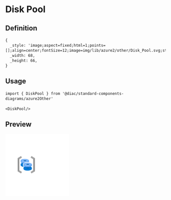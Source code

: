 # Disk Pool

## Definition

```
{
  _style: 'image;aspect=fixed;html=1;points=[];align=center;fontSize=12;image=img/lib/azure2/other/Disk_Pool.svg;strokeColor=none;',
  _width: 68,
  _height: 66,
}
```

## Usage

```
import { DiskPool } from '@diac/standard-components-diagrams/azure2Other'

<DiskPool/>
```

## Preview

<img src="./disk-pool.png" width="200"/>
